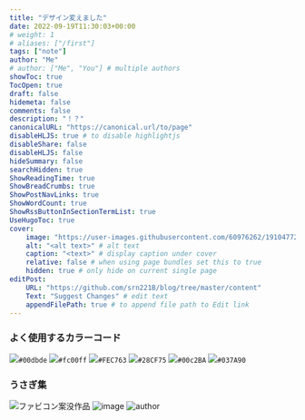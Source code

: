 ```yaml
---
title: "デザイン変えました"
date: 2022-09-19T11:30:03+00:00
# weight: 1
# aliases: ["/first"]
tags: ["note"]
author: "Me"
# author: ["Me", "You"] # multiple authors
showToc: true
TocOpen: true
draft: false
hidemeta: false
comments: false
description: "！？"
canonicalURL: "https://canonical.url/to/page"
disableHLJS: true # to disable highlightjs
disableShare: false
disableHLJS: false
hideSummary: false
searchHidden: true
ShowReadingTime: true
ShowBreadCrumbs: true
ShowPostNavLinks: true
ShowWordCount: true
ShowRssButtonInSectionTermList: true
UseHugoToc: true
cover:
    image: "https://user-images.githubusercontent.com/60976262/191047722-dd7ed9ad-6e00-4b50-8073-24ae9602b8d6.png" # image path/url
    alt: "<alt text>" # alt text
    caption: "<text>" # display caption under cover
    relative: false # when using page bundles set this to true
    hidden: true # only hide on current single page
editPost:
    URL: "https://github.com/srn221B/blog/tree/master/content"
    Text: "Suggest Changes" # edit text
    appendFilePath: true # to append file path to Edit link
---
```


### よく使用するカラーコード
![](https://via.placeholder.com/16/00dbde/FFFFFF/?text=%20)`#00dbde`
![](https://via.placeholder.com/16/fc00ff/FFFFFF/?text=%20)`#fc00ff`
![](https://via.placeholder.com/16/FEC763/FFFFFF/?text=%20)`#FEC763`
![](https://via.placeholder.com/16/28CF75/FFFFFF/?text=%20)`#28CF75`
![](https://via.placeholder.com/16/00c2BA/FFFFFF/?text=%20)`#00c2BA`
![](https://via.placeholder.com/16/037A90/FFFFFF/?text=%20)`#037A90`


### うさぎ集
![ファビコン案没作品](https://user-images.githubusercontent.com/60976262/191044759-bcec338b-5397-48e7-ac5f-63e195cb7cfc.png)
![image](https://user-images.githubusercontent.com/60976262/191047722-dd7ed9ad-6e00-4b50-8073-24ae9602b8d6.png)
![author](https://user-images.githubusercontent.com/60976262/191048018-b6e50eea-de18-478b-b199-808b160998e8.jpg)
